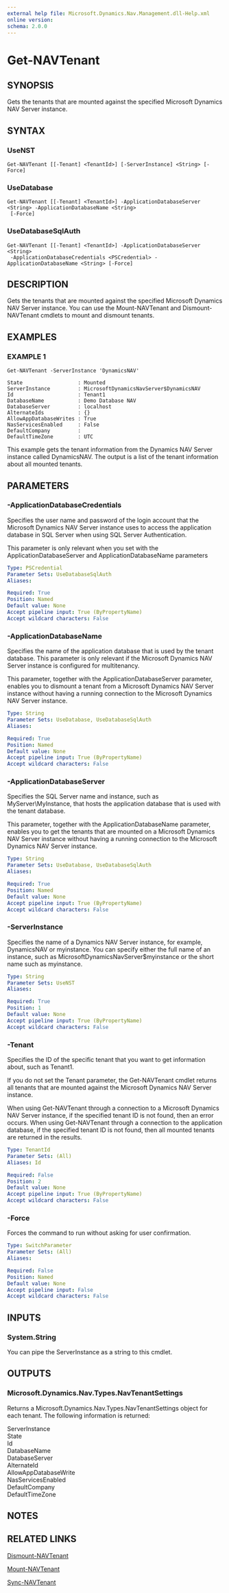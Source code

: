 ```yaml
---
external help file: Microsoft.Dynamics.Nav.Management.dll-Help.xml
online version:
schema: 2.0.0
---
```


# Get-NAVTenant

## SYNOPSIS
Gets the tenants that are mounted against the specified Microsoft Dynamics NAV Server instance.

## SYNTAX

### UseNST
```
Get-NAVTenant [[-Tenant] <TenantId>] [-ServerInstance] <String> [-Force]
```

### UseDatabase
```
Get-NAVTenant [[-Tenant] <TenantId>] -ApplicationDatabaseServer <String> -ApplicationDatabaseName <String>
 [-Force]
```

### UseDatabaseSqlAuth
```
Get-NAVTenant [[-Tenant] <TenantId>] -ApplicationDatabaseServer <String>
 -ApplicationDatabaseCredentials <PSCredential> -ApplicationDatabaseName <String> [-Force]
```

## DESCRIPTION
Gets the tenants that are mounted against the specified Microsoft Dynamics NAV Server instance.
You can use the Mount-NAVTenant and Dismount-NAVTenant cmdlets to mount and dismount tenants.

## EXAMPLES

### EXAMPLE 1
```
Get-NAVTenant -ServerInstance 'DynamicsNAV'

State                  : Mounted
ServerInstance         : MicrosoftDynamicsNavServer$DynamicsNAV
Id                     : Tenant1
DatabaseName           : Demo Database NAV
DatabaseServer         : localhost
AlternateIds           : {}
AllowAppDatabaseWrites : True
NasServicesEnabled     : False
DefaultCompany         :
DefaultTimeZone        : UTC
```

This example gets the tenant information from the Dynamics NAV Server instance called DynamicsNAV. The output is a list of the tenant information about all mounted tenants.

## PARAMETERS

### -ApplicationDatabaseCredentials
Specifies the user name and password of the login account that the Microsoft Dynamics NAV Server instance uses to access the application database in SQL Server when using SQL Server Authentication.

This parameter is only relevant when you set with the ApplicationDatabaseServer and ApplicationDatabaseName parameters

```yaml
Type: PSCredential
Parameter Sets: UseDatabaseSqlAuth
Aliases:

Required: True
Position: Named
Default value: None
Accept pipeline input: True (ByPropertyName)
Accept wildcard characters: False
```

### -ApplicationDatabaseName
Specifies the name of the application database that is used by the tenant database.
This parameter is only relevant if the Microsoft Dynamics NAV Server instance is configured for multitenancy.

This parameter, together with the ApplicationDatabaseServer parameter, enables you to dismount a tenant from a Microsoft Dynamics NAV Server instance without having a running connection to the Microsoft Dynamics NAV Server instance.

```yaml
Type: String
Parameter Sets: UseDatabase, UseDatabaseSqlAuth
Aliases:

Required: True
Position: Named
Default value: None
Accept pipeline input: True (ByPropertyName)
Accept wildcard characters: False
```

### -ApplicationDatabaseServer
Specifies the SQL Server name and instance, such as MyServer\MyInstance, that hosts the application database that is used with the tenant database.

This parameter, together with the ApplicationDatabaseName parameter, enables you to get the tenants that are mounted on a Microsoft Dynamics NAV Server instance without having a running connection to the Microsoft Dynamics NAV Server instance.

```yaml
Type: String
Parameter Sets: UseDatabase, UseDatabaseSqlAuth
Aliases:

Required: True
Position: Named
Default value: None
Accept pipeline input: True (ByPropertyName)
Accept wildcard characters: False
```

### -ServerInstance
Specifies the name of a Dynamics NAV Server instance, for example, DynamicsNAV or myinstance. You can specify either the full name of an instance, such as MicrosoftDynamicsNavServer$myinstance or the short name such as myinstance.

```yaml
Type: String
Parameter Sets: UseNST
Aliases:

Required: True
Position: 1
Default value: None
Accept pipeline input: True (ByPropertyName)
Accept wildcard characters: False
```

### -Tenant
Specifies the ID of the specific tenant that you want to get information about, such as Tenant1.

If you do not set the Tenant parameter, the Get-NAVTenant cmdlet returns all tenants that are mounted against the Microsoft Dynamics NAV Server instance.

When using Get-NAVTenant through a connection to a Microsoft Dynamics NAV Server instance, if the specified tenant ID is not found, then an error occurs. When using Get-NAVTenant through a connection to the application database, if the specified tenant ID is not found, then all mounted tenants are returned in the results.

```yaml
Type: TenantId
Parameter Sets: (All)
Aliases: Id

Required: False
Position: 2
Default value: None
Accept pipeline input: True (ByPropertyName)
Accept wildcard characters: False
```

### -Force
Forces the command to run without asking for user confirmation.

```yaml
Type: SwitchParameter
Parameter Sets: (All)
Aliases:

Required: False
Position: Named
Default value: None
Accept pipeline input: False
Accept wildcard characters: False
```

## INPUTS

### System.String
You can pipe the ServerInstance as a string to this cmdlet.

## OUTPUTS

### Microsoft.Dynamics.Nav.Types.NavTenantSettings
Returns a Microsoft.Dynamics.Nav.Types.NavTenantSettings object for each tenant. The following information is returned:

ServerInstance  
State  
Id  
DatabaseName  
DatabaseServer  
AlternateId  
AllowAppDatabaseWrite  
NasServicesEnabled  
DefaultCompany  
DefaultTimeZone  

## NOTES
## RELATED LINKS
[Dismount-NAVTenant](Dismount-NAVTenant.md)  

[Mount-NAVTenant](Mount-NAVTenant.md)  

[Sync-NAVTenant](Sync-NAVTenant.md)  

